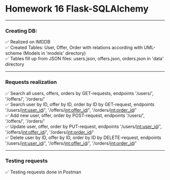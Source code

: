# Homework 16 Flask-SQLAlchemy
___
### Creating DB:   
✅ Realized on IMDDB   
✅ Created Tables: User, Offer, Order with relations according with UML-scheme (Models in 'models' directory)      
✅ Tables fill up from JSON files: users.json, offers.json, orders.json in 'data' directory   
___
### Requests realization
✅ Search all users, offers, orders by GET-requests, endpoints '/users/', '/offers/', '/orders/'      
✅ Search user by ID, offer by ID, order by ID by GET-request, endpoints '/users/<int:user_id>/', '/offers/<int:offer_id>/', '/orders/<int:order_id>/'   
✅ Add new user, offer, order by POST-request, endpoints '/users/', '/offers/', '/orders/'   
✅ Update user, offer, order by PUT-request, endpoints '/users/<int:user_id>/', '/offers/<int:offer_id>/', '/orders/<int:order_id>/'   
✅ Delete user by ID, offer by ID, order by ID by DELETE-request, endpoints '/users/<int:user_id>/', '/offers/<int:offer_id>/', '/orders/<int:order_id>/'
___
### Testing requests
✅ Testing requests done in Postman
